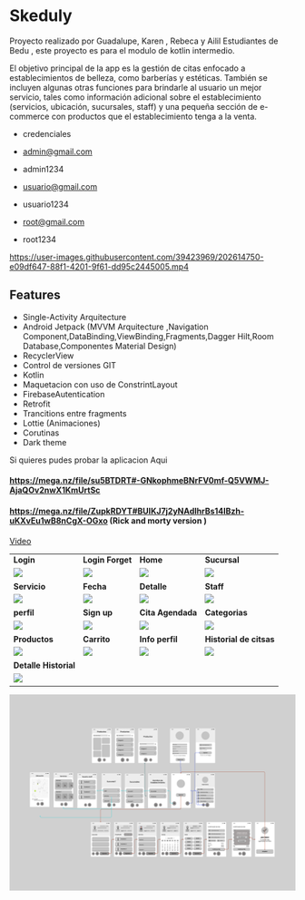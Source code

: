 
# Skeduly

Proyecto realizado por Guadalupe, Karen , Rebeca y Ailil  Estudiantes de Bedu , este proyecto es para el modulo de kotlin intermedio.

El objetivo principal de la app es la gestión de citas enfocado a establecimientos de belleza, como barberías y estéticas. También se incluyen algunas otras funciones para brindarle al usuario un mejor servicio, tales como información adicional sobre el establecimiento (servicios, ubicación, sucursales, staff) y una pequeña sección de e-commerce con productos que el establecimiento tenga a la venta.

- credenciales 

- admin@gmail.com 
- admin1234

- usuario@gmail.com
- usuario1234

- root@gmail.com
- root1234


https://user-images.githubusercontent.com/39423969/202614750-e09df647-88f1-4201-9f61-dd95c2445005.mp4


## Features
- Single-Activity Arquitecture
- Android Jetpack (MVVM Arquitecture ,Navigation Component,DataBinding,ViewBinding,Fragments,Dagger Hilt,Room Database,Componentes Material Design) 
- RecyclerView
- Control de versiones GIT
- Kotlin
- Maquetacion con uso de ConstrintLayout
- FirebaseAutentication
- Retrofit
- Trancitions entre fragments
- Lottie (Animaciones)
- Corutinas
- Dark theme

Si quieres pudes probar la aplicacion Aqui
#### https://mega.nz/file/su5BTDRT#-GNkophmeBNrFV0mf-Q5VWMJ-AjaQOv2nwX1KmUrtSc
#### https://mega.nz/file/ZupkRDYT#BUIKJ7j2yNAdlhrBs14IBzh-uKXvEu1wB8nCgX-OGxo (Rick and morty version )

  [Video](https://www.youtube.com/watch?v=NiYT53pavk4)

 <table>
  <tr>
    <td><strong>Login</strong></td>
   <td><strong>Login Forget</strong></td>
    <td><strong>Home</strong></td>
    <td><strong>Sucursal</strong></td>
  </tr>
  <tr>
    <td><img src="https://github.com/Orlandroid/images_for_repos/blob/main/salondebelleza/login.png" width="100%"></td>
    <td><img src="https://github.com/Orlandroid/images_for_repos/blob/main/salondebelleza/sign_up_alert.png" width="100%"></td>
    <td><img src="https://github.com/Orlandroid/images_for_repos/blob/main/salondebelleza/home.png" width="100%"></td>
    <td><img src="https://github.com/Orlandroid/images_for_repos/blob/main/salondebelleza/sucursales.png" width="100%"></td>
  </tr>
  <tr>
    <td><strong>Servicio</strong></td>
    <td><strong>Fecha</strong></td>
    <td><strong>Detalle</strong></td>
    <td><strong>Staff</strong></td>
  </tr>
  <tr>
    <td><img src="https://github.com/Orlandroid/images_for_repos/blob/main/salondebelleza/servicio.png" width="100%"></td>
    <td><img src="https://github.com/Orlandroid/images_for_repos/blob/main/salondebelleza/fecha.png" width="100%"></td>
    <td><img src="https://github.com/Orlandroid/images_for_repos/blob/main/salondebelleza/detalle.png" width="100%"></td>
    <td><img src="https://github.com/Orlandroid/images_for_repos/blob/main/salondebelleza/staff.png" width="100%"></td>
  </tr>
   
 <tr>
    <td><strong>perfil</strong></td>
    <td><strong>Sign up</strong></td>
    <td><strong>Cita Agendada</strong></td>
    <td><strong>Categorias</strong></td>
  </tr>
  <tr>
    <td><img src="https://github.com/Orlandroid/images_for_repos/blob/main/salondebelleza/perfil.png" width="100%"></td>
    <td><img src="https://github.com/Orlandroid/images_for_repos/blob/main/salondebelleza/sing_up.png" width="100%"></td>
   <td><img src="https://github.com/Orlandroid/images_for_repos/blob/main/salondebelleza/cita%20agendada.png" width="100%"></td>
    <td><img src="https://github.com/Orlandroid/images_for_repos/blob/main/salondebelleza/categorias.png" width="100%"></td>
  </tr>

   <tr>
    <td><strong>Productos</strong></td>
    <td><strong>Carrito</strong></td>
    <td><strong>Info perfil</strong></td>
    <td><strong>Historial de citsas</strong></td>
  </tr>
  <tr>
    <td><img src="https://github.com/Orlandroid/images_for_repos/blob/main/salondebelleza/productos.png" width="100%"></td>
    <td><img src="https://github.com/Orlandroid/images_for_repos/blob/main/salondebelleza/carrito.png" width="100%"></td>
   <td><img src="https://github.com/Orlandroid/images_for_repos/blob/main/salondebelleza/info_perfil.png" width="100%"></td>
    <td><img src="https://github.com/Orlandroid/images_for_repos/blob/main/salondebelleza/historial_de_citas.png" width="100%"></td>
  </tr>
  <tr>
    <td><strong>Detalle Historial</strong></td>
  </tr>
  <tr>
    <td><img src="https://github.com/Orlandroid/images_for_repos/blob/main/salondebelleza/detalle_historial.png" width="100%"></td>
  </tr>


   
</table>


<img src="screenshots/Flujos.png">
